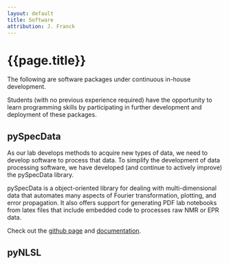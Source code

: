 ```yaml
---
layout: default
title: Software
attribution: J. Franck
---
```

# {{page.title}}

The following are software packages under continuous in-house development.

Students (with no previous experience required)
    have the opportunity to learn programming skills by participating in
    further development and deployment of these packages.

## pySpecData

As our lab develops methods to acquire new types of data,
we need to develop software to process that data.
To simplify the development of data processing software,
we have developed (and continue to actively improve) the pySpecData library.

pySpecData is a object-oriented library for dealing with multi-dimensional data
that automates many aspects of Fourier transformation,
plotting, and error propagation.
It also offers support for generating PDF lab notebooks
from latex files that include
embedded code to processes raw NMR or EPR data.

Check out the
[github page](http://github.com/jmfrancklab/pyspecdata)
and [documentation](http://jmfrancklab.github.io/pyspecdata/index.html).

## pyNLSL

